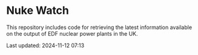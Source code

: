 # Nuke Watch

This repository includes code for retrieving the latest information available on the output of EDF nuclear power plants in the UK.

Last updated: 2024-11-12 07:13